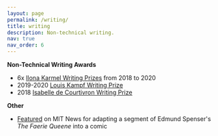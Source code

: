 ```yaml
---
layout: page
permalink: /writing/
title: writing
description: Non-technical writing.
nav: true
nav_order: 6
---
```


**Non-Technical Writing Awards**

 * 6x [Ilona Karmel Writing Prizes](https://cmsw.mit.edu/publications/ilona-karmel-writing-prizes/winners/) from 2018 to 2020
 * 2019-2020 [Louis Kampf Writing Prize](https://wgs.mit.edu/kampfpastrecipients)
 * 2018 [Isabelle de Courtivron Writing Prize](https://shass.mit.edu/news/news-2019-courtivron-writing-prize-winners)

**Other**

 * [Featured](https://news.mit.edu/2019/mit-ivy-li-translates-faerie-queene-into-modern-visual-comic-0307) on MIT News for adapting a segment of Edmund Spenser's *The Faerie Queene* into a comic
